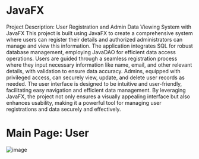 # JavaFX

Project Description: User Registration and Admin Data Viewing System with JavaFX
This project is built using JavaFX to create a comprehensive system where users can register their details and authorized administrators can manage and view this information. The application integrates SQL for robust database management, employing JavaDAO for efficient data access operations. Users are guided through a seamless registration process where they input necessary information like name, email, and other relevant details, with validation to ensure data accuracy. Admins, equipped with privileged access, can securely view, update, and delete user records as needed. The user interface is designed to be intuitive and user-friendly, facilitating easy navigation and efficient data management. By leveraging JavaFX, the project not only ensures a visually appealing interface but also enhances usability, making it a powerful tool for managing user registrations and data securely and effectively.

# Main Page: User
![image](https://github.com/user-attachments/assets/11b19441-8d2e-498c-8d85-2a6d4533aafa)
